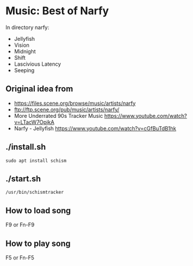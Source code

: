 # Music: Best of Narfy

In directory narfy:

- Jellyfish
- Vision
- Midnight
- Shift
- Lascivious Latency
- Seeping

## Original idea from

- https://files.scene.org/browse/music/artists/narfy
- ftp://ftp.scene.org/pub/music/artists/narfy/
- More Underrated 90s Tracker Music https://www.youtube.com/watch?v=LTacW7OpjkA
- Narfy - Jellyfish https://www.youtube.com/watch?v=cGfBuTdB1hk

## ./install.sh

```
sudo apt install schism
```

## ./start.sh

```
/usr/bin/schismtracker
```

## How to load song

F9 or Fn-F9

## How to play song

F5 or Fn-F5
